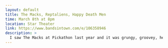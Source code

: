 ```yaml
---
layout: default
title: The Macks, Reptaliens, Happy Death Men
time: March 8th at 8pm
location: Star Theater
link: https://www.bandsintown.com/e/106358946
description: >
  I saw The Macks at Pickathon last year and it was grungy, groovey, heavy, and lots of fun. Excited to see them for a second time at a proper venue. Happy to check out the openers: Reptaliens and Happy Death Men. It's gonna be a good one!
---
```

